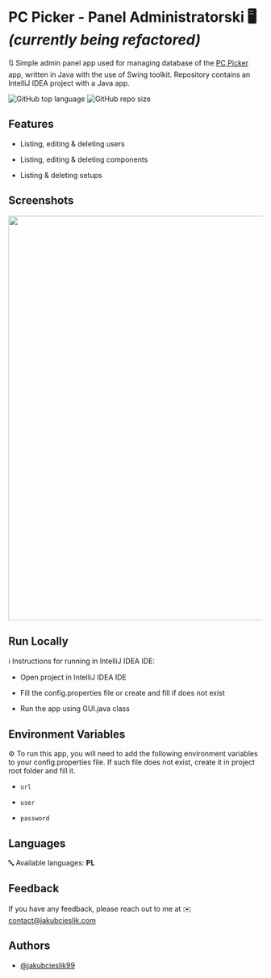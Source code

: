 
# PC Picker - Panel Administratorski 🖥️ _(currently being refactored)_

🔃 Simple admin panel app used for managing database of the
[PC Picker](https://www.github.com/jakubcieslik99/pc-picker) app, written in Java
with the use of Swing toolkit. Repository contains an IntelliJ IDEA project with
a Java app.

![GitHub top language](https://img.shields.io/github/languages/top/jakubcieslik99/pc-picker-manager)
![GitHub repo size](https://img.shields.io/github/repo-size/jakubcieslik99/pc-picker-manager)


## Features

- Listing, editing & deleting users

- Listing, editing & deleting components

- Listing & deleting setups


## Screenshots

<img src="https://i.ibb.co/wd6ndzN/pc-picker-manager-1.png" width="800">


## Run Locally

ℹ️ Instructions for running in IntelliJ IDEA IDE:

- Open project in IntelliJ IDEA IDE

- Fill the config.properties file or create and fill if does not exist

- Run the app using GUI.java class


## Environment Variables

⚙️ To run this app, you will need to add the following environment variables to your config.properties file. If such file does not exist, create it in project root folder and fill it.

- `url`

- `user`

- `password`


## Languages

🔤 Available languages: **PL**


## Feedback

If you have any feedback, please reach out to me at ✉️ contact@jakubcieslik.com


## Authors

- [@jakubcieslik99](https://www.github.com/jakubcieslik99)
